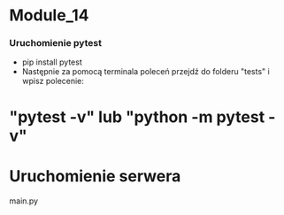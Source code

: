 # Module_14
### Uruchomienie pytest ###
- pip install pytest
- Następnie za pomocą terminala poleceń przejdź do folderu "tests" i wpisz polecenie:
# "pytest -v" lub "python -m pytest -v" #

# Uruchomienie serwera #
main.py


